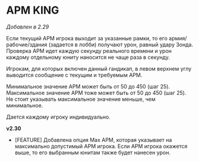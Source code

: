 # APM KING

*Добавлен в 2.29*

Если текущий APM игрока выходит за указанные рамки, то его армия/рабочие/здания (задается в лобби) получают урон, равный удару Зонда. Проверка APM идет каждую секунду реального времени и урон каждому отдельному юниту наносится не чаще раза в секунду.

Игрокам, для которых включен данный гандикап, в левом верхнем углу выводится сообщение с текущим и требуемым APM.

Минимальное значение APM может быть от 50 до 450 (шаг 25). Максимальное значение APM тоже может быть от 50 до 450 (шаг 25). Не стоит указывать максимальное значение меньше, чем минимальное. 

Дается каждому игроку индивидуально.

**v2.30**

* [FEATURE] Добавлена опция Max APM, которая указывает на максимально допустимый APM игрока. Если APM игрока окажется выше, то его выбранным юнитам также будет нанесен урон.
